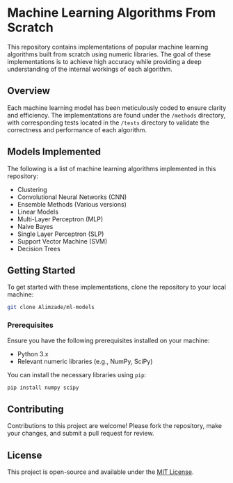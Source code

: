 # Machine Learning Algorithms From Scratch

This repository contains implementations of popular machine learning algorithms built from scratch using numeric libraries. The goal of these implementations is to achieve high accuracy while providing a deep understanding of the internal workings of each algorithm.

## Overview

Each machine learning model has been meticulously coded to ensure clarity and efficiency. The implementations are found under the `/methods` directory, with corresponding tests located in the `/tests` directory to validate the correctness and performance of each algorithm.

## Models Implemented

The following is a list of machine learning algorithms implemented in this repository:

- Clustering
- Convolutional Neural Networks (CNN)
- Ensemble Methods (Various versions)
- Linear Models
- Multi-Layer Perceptron (MLP)
- Naive Bayes
- Single Layer Perceptron (SLP)
- Support Vector Machine (SVM)
- Decision Trees

## Getting Started

To get started with these implementations, clone the repository to your local machine:

```bash
git clone Alimzade/ml-models
```


### Prerequisites

Ensure you have the following prerequisites installed on your machine:

- Python 3.x
- Relevant numeric libraries (e.g., NumPy, SciPy)

You can install the necessary libraries using `pip`:

```bash
pip install numpy scipy
```

## Contributing

Contributions to this project are welcome! Please fork the repository, make your changes, and submit a pull request for review.

## License

This project is open-source and available under the [MIT License](LICENSE.md).

